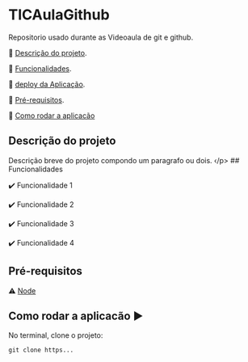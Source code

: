 # TICAulaGithub
Repositorio usado durante as Videoaula de git e github.

:small_blue_diamond: [Descrição do projeto](#descrição-do-projeto).

:small_blue_diamond: [Funcionalidades](#funcionalidades).

:small_blue_diamond: [deploy da Aplicação](#deploy-da-aplicação-dash).

:small_blue_diamond: [Pré-requisitos](#Pré-requisitos).

:small_blue_diamond: [Como rodar a aplicacão](#como-rodar-a-aplicação-arrow_forward)

## Descrição do projeto
<p align-"justify">
Descrição breve do projeto compondo um paragrafo ou dois.
‹/р>
## Funcionalidades
  
✔️ Funcionalidade 1

✔️ Funcionalidade 2

✔️ Funcionalidade 3

✔️ Funcionalidade 4

## Pré-requisitos
⚠️ [Node](https://nodejs.org)

## Como rodar a aplicacão ▶️

No terminal, clone o projeto:
```
git clone https...

```
